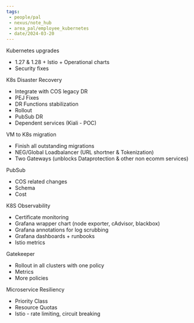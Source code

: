 ```yaml
---
tags:
 - people/pal
 - nexus/note_hub
 - area_pal/employee_kubernetes
 - date/2024-03-20
---
```



Kubernetes upgrades
- 1.27 & 1.28 + Istio + Operational charts
- Security fixes

K8s Disaster Recovery
- Integrate with COS legacy DR
- PEJ Fixes
- DR Functions stabilization
- Rollout
- PubSub DR
- Dependent services (Kiali - POC)

VM to K8s migration
- Finish all outstanding migrations
- NEG/Global Loadbalancer (URL shortner & Tokenization)
- Two Gateways (unblocks Dataprotection & other non ecomm services)

PubSub
- COS related changes
- Schema
- Cost

K8S Observability
- Certificate monitoring
- Grafana wrapper chart (node exporter, cAdvisor, blackbox)
- Grafana annotations for log scrubbing
- Grafana dashboards + runbooks
- Istio metrics

Gatekeeper
- Rollout in all clusters with one policy
- Metrics
- More policies

Microservice Resiliency
- Priority Class
- Resource Quotas
- Istio - rate limiting, circuit breaking

